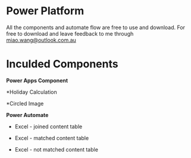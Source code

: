 # Power Platform

All the components and automate flow are free to use and download.
For free to download and leave feedback to me through miao.wang@outlook.com.au


# Inculded Components

**Power Apps Component**

  *Holiday Calculation
  
  *Circled Image



**Power Automate**

  * Excel - joined content table

  * Excel - matched content table

  * Excel - not matched content table